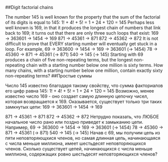##Digit factorial chains

The number 145 is well known for the property that the sum of the factorial of its digits is equal to 145:
1! + 4! + 5! = 1 + 24 + 120 = 145
Perhaps less well known is 169, in that it produces the longest chain of numbers that link back to 169; it turns out that there are only three such loops that exist:
169 → 363601 → 1454 → 169
871 → 45361 → 871
872 → 45362 → 872
It is not difficult to prove that EVERY starting number will eventually get stuck in a loop. For example,
69 → 363600 → 1454 → 169 → 363601 (→ 1454)
78 → 45360 → 871 → 45361 (→ 871)
540 → 145 (→ 145)
Starting with 69 produces a chain of five non-repeating terms, but the longest non-repeating chain with a starting number below one million is sixty terms.
How many chains, with a starting number below one million, contain exactly sixty non-repeating terms?
##Простые суммы

Число 145 известно благодаря такому свойству, что сумма факториалов его цифр равна 145:
1! + 4! + 5! = 1 + 24 + 120 = 145
Возможно, менее известно число 169 - оно создает самую длинную цепочку чисел, которая возвращается к 169. Оказывается, существует только три таких замкнутых цепи:
169 → 363601 → 1454 → 169

871 → 45361 → 871
872 → 45362 → 872
Нетрудно показать, что ЛЮБОЕ начальное число рано или поздно приведет к замыканию цепи. Например,
69 → 363600 → 1454 → 169 → 363601 (→ 1454)
78 → 45360 → 871 → 45361 (→ 871)
540 → 145 (→ 145)
Начав с 69, мы получим цепь из пяти неповторяющхися членов, но самая длинная цепь, начинающаяся с числа меньше миллиона, имеет шестьдесят неповторяющихся членов.
Сколько существует цепей, начинающихся с числа меньше миллиона, содержащих ровно шестьдесят неповторяющихся членов?

